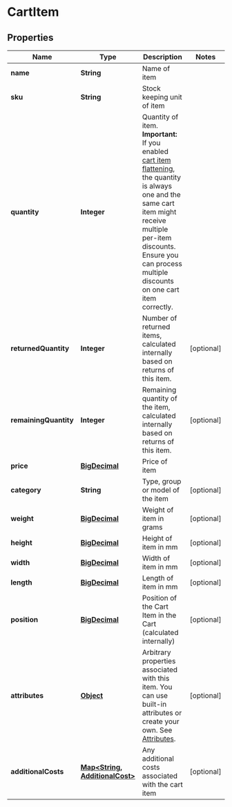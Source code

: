 

# CartItem

## Properties

Name | Type | Description | Notes
------------ | ------------- | ------------- | -------------
**name** | **String** | Name of item | 
**sku** | **String** | Stock keeping unit of item | 
**quantity** | **Integer** | Quantity of item. **Important:** If you enabled [cart item flattening](https://docs.talon.one/docs/product/campaigns/campaign-evaluation/#flattened-cart-items), the quantity is always one and the same cart item might receive multiple per-item discounts. Ensure you can process multiple discounts on one cart item correctly.  | 
**returnedQuantity** | **Integer** | Number of returned items, calculated internally based on returns of this item. |  [optional]
**remainingQuantity** | **Integer** | Remaining quantity of the item, calculated internally based on returns of this item. |  [optional]
**price** | [**BigDecimal**](BigDecimal.md) | Price of item | 
**category** | **String** | Type, group or model of the item |  [optional]
**weight** | [**BigDecimal**](BigDecimal.md) | Weight of item in grams |  [optional]
**height** | [**BigDecimal**](BigDecimal.md) | Height of item in mm |  [optional]
**width** | [**BigDecimal**](BigDecimal.md) | Width of item in mm |  [optional]
**length** | [**BigDecimal**](BigDecimal.md) | Length of item in mm |  [optional]
**position** | [**BigDecimal**](BigDecimal.md) | Position of the Cart Item in the Cart (calculated internally) |  [optional]
**attributes** | [**Object**](.md) | Arbitrary properties associated with this item. You can use built-in attributes or create your own. See [Attributes](https://docs.talon.one/docs/dev/concepts/attributes).  |  [optional]
**additionalCosts** | [**Map&lt;String, AdditionalCost&gt;**](AdditionalCost.md) | Any additional costs associated with the cart item  |  [optional]



